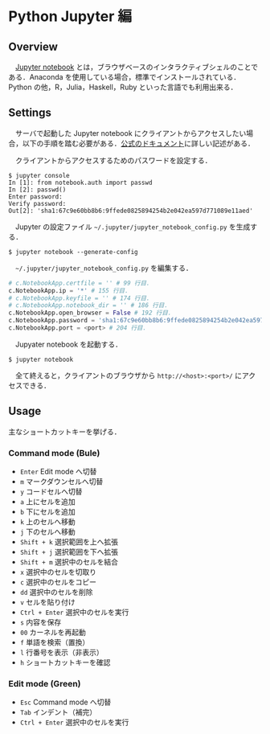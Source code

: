 # Python Jupyter 編

## Overview

　[Jupyter notebook](http://jupyter.org/) とは，ブラウザベースのインタラクティブシェルのことである．Anaconda を使用している場合，標準でインストールされている．Python の他，R，Julia，Haskell，Ruby といった言語でも利用出来る．

## Settings

　サーバで起動した Jupyter notebook にクライアントからアクセスしたい場合，以下の手順を踏む必要がある．[公式のドキュメント](http://jupyter-notebook.readthedocs.io/en/latest/public_server.html)に詳しい記述がある．

　クライアントからアクセスするためのパスワードを設定する．

```
$ jupyter console
In [1]: from notebook.auth import passwd
In [2]: passwd()
Enter password:
Verify password:
Out[2]: 'sha1:67c9e60bb8b6:9ffede0825894254b2e042ea597d771089e11aed'
```

　Jupyter の設定ファイル `~/.jupyter/jupyter_notebook_config.py` を生成する．

```
$ jupyter notebook --generate-config
```

　`~/.jupyter/jupyter_notebook_config.py` を編集する．

```~/.jupyter/jupyter_notebook_config.py
# c.NotebookApp.certfile = '' # 99 行目．
c.NotebookApp.ip = '*' # 155 行目．
# c.NotebookApp.keyfile = '' # 174 行目．
# c.NotebookApp.notebook_dir = '' # 186 行目．
c.NotebookApp.open_browser = False # 192 行目．
c.NotebookApp.password = 'sha1:67c9e60bb8b6:9ffede0825894254b2e042ea597d771089e11aed' # 201 行目．
c.NotebookApp.port = <port> # 204 行目．
```

　Jupyater notebook を起動する．

```
$ jupyter notebook
```

　全て終えると，クライアントのブラウザから `http://<host>:<port>/` にアクセスできる．
## Usage

主なショートカットキーを挙げる．

### Command mode (Bule)

- `Enter` Edit mode へ切替
- `m` マークダウンセルへ切替
- `y` コードセルヘ切替
- `a` 上にセルを追加
- `b` 下にセルを追加
- `k` 上のセルへ移動
- `j` 下のセルへ移動
- `Shift + k` 選択範囲を上へ拡張
- `Shift + j` 選択範囲を下へ拡張
- `Shift + m` 選択中のセルを結合
- `x` 選択中のセルを切取り
- `c` 選択中のセルをコピー
- `dd` 選択中のセルを削除
- `v` セルを貼り付け
- `Ctrl + Enter` 選択中のセルを実行
- `s` 内容を保存
- `00` カーネルを再起動
- `f` 単語を検索（置換）
- `l` 行番号を表示（非表示）
- `h` ショートカットキーを確認

### Edit mode (Green)

- `Esc` Command mode へ切替
- `Tab` インデント（補完）
- `Ctrl + Enter` 選択中のセルを実行